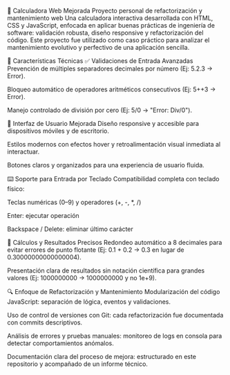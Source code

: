 🧮 Calculadora Web Mejorada
Proyecto personal de refactorización y mantenimiento web
Una calculadora interactiva desarrollada con HTML, CSS y JavaScript, enfocada en aplicar buenas prácticas de ingeniería de software: validación robusta, diseño responsive y refactorización del código. Este proyecto fue utilizado como caso práctico para analizar el mantenimiento evolutivo y perfectivo de una aplicación sencilla.

🚀 Características Técnicas
✅ Validaciones de Entrada Avanzadas
Prevención de múltiples separadores decimales por número (Ej: 5.2.3 → Error).

Bloqueo automático de operadores aritméticos consecutivos (Ej: 5++3 → Error).

Manejo controlado de división por cero (Ej: 5/0 → "Error: Div/0").

🎨 Interfaz de Usuario Mejorada
Diseño responsive y accesible para dispositivos móviles y de escritorio.

Estilos modernos con efectos hover y retroalimentación visual inmediata al interactuar.

Botones claros y organizados para una experiencia de usuario fluida.

⌨️ Soporte para Entrada por Teclado
Compatibilidad completa con teclado físico:

Teclas numéricas (0–9) y operadores (+, -, *, /)

Enter: ejecutar operación

Backspace / Delete: eliminar último carácter

🔢 Cálculos y Resultados Precisos
Redondeo automático a 8 decimales para evitar errores de punto flotante (Ej: 0.1 + 0.2 → 0.3 en lugar de 0.30000000000000004).

Presentación clara de resultados sin notación científica para grandes valores (Ej: 1000000000 → 1000000000 y no 1e+9).

🔍 Enfoque de Refactorización y Mantenimiento
Modularización del código JavaScript: separación de lógica, eventos y validaciones.

Uso de control de versiones con Git: cada refactorización fue documentada con commits descriptivos.

Análisis de errores y pruebas manuales: monitoreo de logs en consola para detectar comportamientos anómalos.

Documentación clara del proceso de mejora: estructurado en este repositorio y acompañado de un informe técnico.


